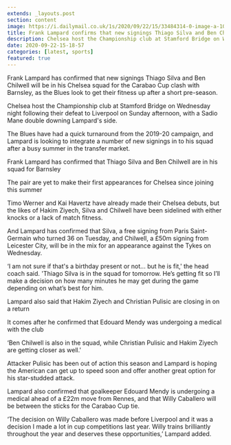 ```yaml
---
extends: _layouts.post
section: content
image: https://i.dailymail.co.uk/1s/2020/09/22/15/33484314-0-image-a-107_1600783618223.jpg 
title: Frank Lampard confirms that new signings Thiago Silva and Ben Chilwell are in his Chelsea squad 
description: Chelsea host the Championship club at Stamford Bridge on Wednesday night following their defeat to Liverpool on Sunday afternoon, with a Sadio Mane double downing Lampards side. 
date: 2020-09-22-15-18-57 
categories: [latest, sports] 
featured: true 
--- 
```

Frank Lampard has confirmed that new signings Thiago Silva and Ben Chilwell will be in his Chelsea squad for the Carabao Cup clash with Barnsley, as the Blues look to get their fitness up after a short pre-season.

Chelsea host the Championship club at Stamford Bridge on Wednesday night following their defeat to Liverpool on Sunday afternoon, with a Sadio Mane double downing Lampard's side.

The Blues have had a quick turnaround from the 2019-20 campaign, and Lampard is looking to integrate a number of new signings in to his squad after a busy summer in the transfer market.

Frank Lampard has confirmed that Thiago Silva and Ben Chilwell are in his squad for Barnsley

The pair are yet to make their first appearances for Chelsea since joining this summer

Timo Werner and Kai Havertz have already made their Chelsea debuts, but the likes of Hakim Ziyech, Silva and Chilwell have been sidelined with either knocks or a lack of match fitness.

And Lampard has confirmed that Silva, a free signing from Paris Saint-Germain who turned 36 on Tuesday, and Chilwell, a £50m signing from Leicester City, will be in the mix for an appearance against the Tykes on Wednesday. 

‘I am not sure if that's a birthday present or not... but he is fit,' the head coach said. 'Thiago Silva is in the squad for tomorrow. He’s getting fit so I’ll make a decision on how many minutes he may get during the game depending on what’s best for him. 

Lampard also said that Hakim Ziyech and Christian Pulisic are closing in on a return

It comes after he confirmed that Edouard Mendy was undergoing a medical with the club

‘Ben Chilwell is also in the squad, while Christian Pulisic and Hakim Ziyech are getting closer as well.'

Attacker Pulisic has been out of action this season and Lampard is hoping the American can get up to speed soon and offer another great option for his star-studded attack.

Lampard also confirmed that goalkeeper Edouard Mendy is undergoing a medical ahead of a £22m move from Rennes, and that Willy Caballero will be between the sticks for the Carabao Cup tie. 

‘The decision on Willy Caballero was made before Liverpool and it was a decision I made a lot in cup competitions last year. Willy trains brilliantly throughout the year and deserves these opportunities,’ Lampard added. 

